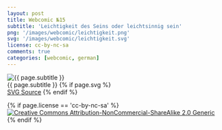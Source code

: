 ```yaml
---
layout: post
title: Webcomic №15
subtitle: 'Leichtigkeit des Seins oder leichtsinnig sein'
png: '/images/webcomic/leichtigkeit.png'
svg: '/images/webcomic/leichtigkeit.svg'
license: cc-by-nc-sa
comments: true
categories: [webcomic, german]
---
```

<p>
  <img class="webcomic" src="{{ root_url }}{{ page.png }}" alt="{{ page.subtitle }}" title="{{ page.subtitle }}">
  <br>
  {{ page.subtitle }}
  {% if page.svg %}
  <br>
  <a href="{{ root_url }}{{ page.svg }}" title="SVG from Inkscape">SVG Source</a>
  {% endif %}

  {% if page.license == 'cc-by-nc-sa' %}
  <br>
  <a href="http://creativecommons.org/licenses/by-nc-sa/2.0/" title="Creative Commons Attribution-NonCommercial-ShareAlike 2.0 Generic"><img class="noborder" src="{{ root_url }}/images/by-nc-sa.eu.png" title="Creative Commons Attribution-NonCommercial-ShareAlike 2.0 Generic"></a>
  {% endif %}
</p>